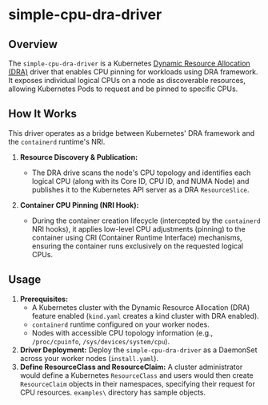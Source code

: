 # simple-cpu-dra-driver

## Overview

The `simple-cpu-dra-driver` is a Kubernetes [Dynamic Resource Allocation (DRA)](https://kubernetes.io/docs/concepts/scheduling-eviction/dynamic-resource-allocation/) driver that enables CPU pinning for workloads using DRA framework. It exposes individual logical CPUs on a node as discoverable resources, allowing Kubernetes Pods to request and be pinned to specific CPUs.

## How It Works

This driver operates as a bridge between Kubernetes' DRA framework and the `containerd` runtime's NRI.

1.  **Resource Discovery & Publication:**
    * The DRA drive scans the node's CPU topology and identifies each logical CPU (along with its Core ID, CPU ID, and NUMA Node) and publishes it to the Kubernetes API server as a DRA `ResourceSlice`.

2.  **Container CPU Pinning (NRI Hook):**
    * During the container creation lifecycle (intercepted by the `containerd` NRI hooks), it  applies low-level CPU adjustments (pinning) to the container using CRI (Container Runtime Interface) mechanisms, ensuring the container runs exclusively on the requested logical CPUs.

## Usage

1.  **Prerequisites:**
    * A Kubernetes cluster with the Dynamic Resource Allocation (DRA) feature enabled  (`kind.yaml` creates a kind cluster with DRA enabled).
    * `containerd` runtime configured on your worker nodes.
    * Nodes with accessible CPU topology information (e.g., `/proc/cpuinfo`, `/sys/devices/system/cpu`).
2.  **Driver Deployment:** Deploy the `simple-cpu-dra-driver` as a DaemonSet across your worker nodes (`install.yaml`).
3.  **Define ResourceClass and ResourceClaim:** A cluster administrator would define a Kubernetes `ResourceClass` and users would then create `ResourceClaim` objects in their namespaces, specifying their request for CPU resources. `examples\` directory has sample objects.